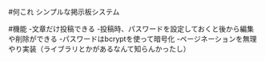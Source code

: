 #何これ
シンプルな掲示板システム

#機能
-文章だけ投稿できる
-投稿時、パスワードを設定しておくと後から編集や削除ができる
-パスワードはbcryptを使って暗号化
-ページネーションを無理やり実装（ライブラリとかがあるなんて知らんかったし）
